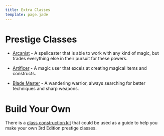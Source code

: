 ```yaml
---
title: Extra Classes
template: page.jade
---
```


Prestige Classes
================

* [Arcanist](arcanist/) - A spellcaster that is able to work with any kind of magic, but trades everything else in their pursuit for these powers.

* [Artificer](artificer/) - A magic user that excels at creating magical items and constructs.

* [Blade Master](blade-master/) - A wandering warrior, always searching for better techniques and sharp weapons.


Build Your Own
==============

There is a [class construction kit](classconstruction.pdf) that could be used as a guide to help you make your own 3rd Edition prestige classes.
